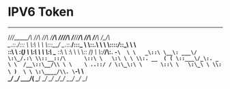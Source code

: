 # IPV6 Token

 ________  ______   __   __   ______       _________  ______   ___   ___   ______   ___   __      
/_______/\/_____/\ /_/\ /_/\ /_____/\     /________/\/_____/\ /___/\/__/\ /_____/\ /__/\ /__/\    
\__.::._\/\:::_ \ \\:\ \\ \ \\:::__\/     \__.::.__\/\:::_ \ \\::.\ \\ \ \\::::_\/_\::\_\\  \ \   
   \::\ \  \:(_) \ \\:\ \\ \ \\:\ \____      \::\ \   \:\ \ \ \\:: \/_) \ \\:\/___/\\:. `-\  \ \  
   _\::\ \__\: ___\/ \:\_/.:\ \\::__::/\      \::\ \   \:\ \ \ \\:. __  ( ( \::___\/_\:. _    \ \ 
  /__\::\__/\\ \ \    \ ..::/ / \:\_\:\ \      \::\ \   \:\_\ \ \\: \ )  \ \ \:\____/\\. \`-\  \ \
  \________\/ \_\/     \___/_(   \_____\/       \__\/    \_____\/ \__\/\__\/  \_____\/ \__\/ \__\/
                                                                                                  

